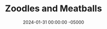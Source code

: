 ---
layout: post
title:  "Zoodles and Meatballs"
date:   2024-01-31 00:00:00 -05000
categories: 
- Recipes
- Ground Meat
permalink: /recipes/meatballs
image: /assets/Food/Ground Meat/Meatballs/meatballs-cover.jpg
ing: meatballs-ing
facts: meatballs-facts
Prep: 20
Rest: 
Cook: 20
Source1: https://mealprepmanual.com/high-protein-beef-meatballs/
Source2: https://www.youtube.com/watch?v=PQelNqZNStE
Description: These meatballs are gluten free, and can be made with ground beef, turkey, or chicken. They taste great, and can be eaten on their own, or mixed into a sauce and pasta, like I did here with zucchini noodles. I used my homemade unsweetened pasta sauce recipe here, but feel free to use whatever sauce you desire. Pesto would be great too
Instructions: 
- Preheat your oven to 400F, and prepare a large cookie sheet with parchment paper<br><br>

- In a large bowl, beat your egg, and mix with the rest of the ingredients. Mix with your hands until just combined<br><br>

- Scoop your mixture (using a cookie scoop helps), roll into balls, and place on your sheet pans<br><br>
- <center><img src="/assets/Food/Ground Meat/Meatballs/meatballs-3.jpg" alt="" class="instruction-image"></center><br>

- Roast the meatballs in your 400F oven for about 14-16 minutes, or until cooked through and reach a temperature of at least 165F. Set aside<br><br>

- Meanwhile, warm up (or cook) your sauce in a medium pot over medium low heat<br.<br>

- As the sauce simmers, use a spiralizer to cut the zucchini into zoodles, and add to a large pan with oil over medium heat. Season, cover, and cook until desired texture is reached<br><br>

- Mix together the sauce and the zoodles. Top with meatballs and serve
---